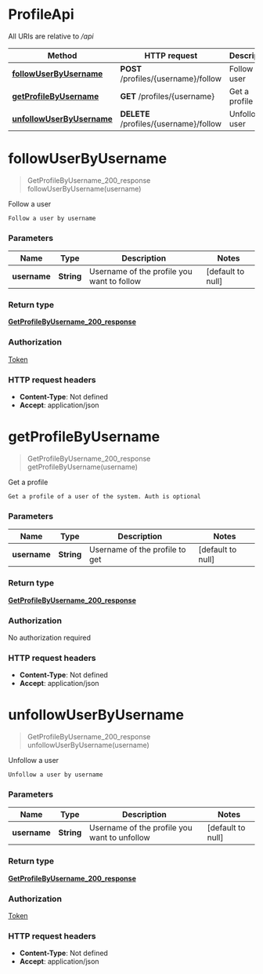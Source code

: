 # ProfileApi

All URIs are relative to */api*

| Method | HTTP request | Description |
|------------- | ------------- | -------------|
| [**followUserByUsername**](ProfileApi.md#followUserByUsername) | **POST** /profiles/{username}/follow | Follow a user |
| [**getProfileByUsername**](ProfileApi.md#getProfileByUsername) | **GET** /profiles/{username} | Get a profile |
| [**unfollowUserByUsername**](ProfileApi.md#unfollowUserByUsername) | **DELETE** /profiles/{username}/follow | Unfollow a user |


<a name="followUserByUsername"></a>
# **followUserByUsername**
> GetProfileByUsername_200_response followUserByUsername(username)

Follow a user

    Follow a user by username

### Parameters

|Name | Type | Description  | Notes |
|------------- | ------------- | ------------- | -------------|
| **username** | **String**| Username of the profile you want to follow | [default to null] |

### Return type

[**GetProfileByUsername_200_response**](../Models/GetProfileByUsername_200_response.md)

### Authorization

[Token](../README.md#Token)

### HTTP request headers

- **Content-Type**: Not defined
- **Accept**: application/json

<a name="getProfileByUsername"></a>
# **getProfileByUsername**
> GetProfileByUsername_200_response getProfileByUsername(username)

Get a profile

    Get a profile of a user of the system. Auth is optional

### Parameters

|Name | Type | Description  | Notes |
|------------- | ------------- | ------------- | -------------|
| **username** | **String**| Username of the profile to get | [default to null] |

### Return type

[**GetProfileByUsername_200_response**](../Models/GetProfileByUsername_200_response.md)

### Authorization

No authorization required

### HTTP request headers

- **Content-Type**: Not defined
- **Accept**: application/json

<a name="unfollowUserByUsername"></a>
# **unfollowUserByUsername**
> GetProfileByUsername_200_response unfollowUserByUsername(username)

Unfollow a user

    Unfollow a user by username

### Parameters

|Name | Type | Description  | Notes |
|------------- | ------------- | ------------- | -------------|
| **username** | **String**| Username of the profile you want to unfollow | [default to null] |

### Return type

[**GetProfileByUsername_200_response**](../Models/GetProfileByUsername_200_response.md)

### Authorization

[Token](../README.md#Token)

### HTTP request headers

- **Content-Type**: Not defined
- **Accept**: application/json

